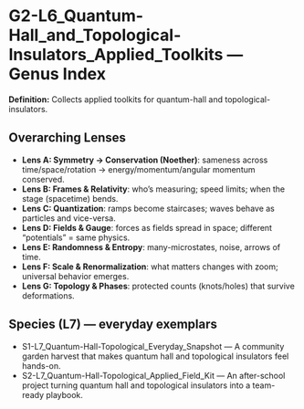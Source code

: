 # G2-L6_Quantum-Hall_and_Topological-Insulators_Applied_Toolkits — Genus Index
**Definition:** Collects applied toolkits for quantum-hall and topological-insulators.

## Overarching Lenses

- **Lens A: Symmetry -> Conservation (Noether)**: sameness across time/space/rotation → energy/momentum/angular momentum conserved.
- **Lens B: Frames & Relativity**: who’s measuring; speed limits; when the stage (spacetime) bends.
- **Lens C: Quantization**: ramps become staircases; waves behave as particles and vice-versa.
- **Lens D: Fields & Gauge**: forces as fields spread in space; different “potentials” = same physics.
- **Lens E: Randomness & Entropy**: many-microstates, noise, arrows of time.
- **Lens F: Scale & Renormalization**: what matters changes with zoom; universal behavior emerges.
- **Lens G: Topology & Phases**: protected counts (knots/holes) that survive deformations.

## Species (L7) — everyday exemplars
- S1-L7_Quantum-Hall-Topological_Everyday_Snapshot — A community garden harvest that makes quantum hall and topological insulators feel hands-on.
- S2-L7_Quantum-Hall-Topological_Applied_Field_Kit — An after-school project turning quantum hall and topological insulators into a team-ready playbook.
